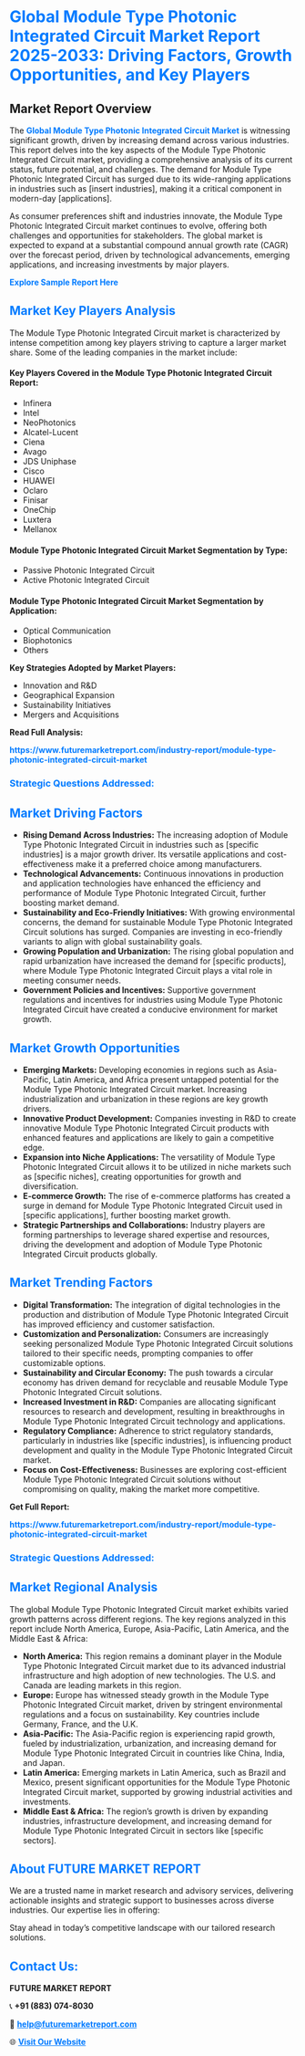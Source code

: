 <h1 style="color: #007BFF;">Global Module Type Photonic Integrated Circuit Market Report 2025-2033: Driving Factors, Growth Opportunities, and Key Players</h1>

<section id="overview">
<h2>Market Report Overview</h2>
<p>The <a href="https://www.futuremarketreport.com/industry-report/module-type-photonic-integrated-circuit-market" style="color: #007BFF; text-decoration: none;"><strong>Global Module Type Photonic Integrated Circuit Market</strong></a> is witnessing significant growth, driven by increasing demand across various industries. This report delves into the key aspects of the Module Type Photonic Integrated Circuit market, providing a comprehensive analysis of its current status, future potential, and challenges. The demand for Module Type Photonic Integrated Circuit has surged due to its wide-ranging applications in industries such as [insert industries], making it a critical component in modern-day [applications].</p>
<p>As consumer preferences shift and industries innovate, the Module Type Photonic Integrated Circuit market continues to evolve, offering both challenges and opportunities for stakeholders. The global market is expected to expand at a substantial compound annual growth rate (CAGR) over the forecast period, driven by technological advancements, emerging applications, and increasing investments by major players.</p>
</section>

<section id="overview">
<p><a href="https://www.futuremarketreport.com/request-sample/reportId=81739" style="color: #007BFF; text-decoration: none;"><strong>Explore Sample Report Here</strong></a></p>
</section>

<section id="key-players">
<h2 style="color: #007BFF;">Market Key Players Analysis</h2>
<p>The Module Type Photonic Integrated Circuit market is characterized by intense competition among key players striving to capture a larger market share. Some of the leading companies in the market include:</p>
<h4>Key Players Covered in the Module Type Photonic Integrated Circuit Report:</h4>
<ul><li>Infinera</li><li>Intel</li><li>NeoPhotonics</li><li>Alcatel-Lucent</li><li>Ciena</li><li>Avago</li><li>JDS Uniphase</li><li>Cisco</li><li>HUAWEI</li><li>Oclaro</li><li>Finisar</li><li>OneChip</li><li>Luxtera</li><li>Mellanox</li></ul>
<h4>Module Type Photonic Integrated Circuit Market Segmentation by Type:</h4>
<ul><li>Passive Photonic Integrated Circuit</li><li>Active Photonic Integrated Circuit</li></ul>

<h4>Module Type Photonic Integrated Circuit Market Segmentation by Application:</h4>
<ul><li>Optical Communication</li><li>Biophotonics</li><li>Others</li></ul>
<p><strong>Key Strategies Adopted by Market Players:</strong></p>
<ul>
<li>Innovation and R&D</li>
<li>Geographical Expansion</li>
<li>Sustainability Initiatives</li>
<li>Mergers and Acquisitions</li>
</ul>
</section>

<section>
<p><strong>Read Full Analysis: </strong></p><a href="https://www.futuremarketreport.com/industry-report/module-type-photonic-integrated-circuit-market" style="color: #007BFF; text-decoration: none;"><strong>https://www.futuremarketreport.com/industry-report/module-type-photonic-integrated-circuit-market</strong></a>
<h3 style="color: #007BFF;">Strategic Questions Addressed:</h3>
</section>

<section id="driving-factors">
<h2 style="color: #007BFF;">Market Driving Factors</h2>
<ul>
<li><strong>Rising Demand Across Industries:</strong> The increasing adoption of Module Type Photonic Integrated Circuit in industries such as [specific industries] is a major growth driver. Its versatile applications and cost-effectiveness make it a preferred choice among manufacturers.</li>
<li><strong>Technological Advancements:</strong> Continuous innovations in production and application technologies have enhanced the efficiency and performance of Module Type Photonic Integrated Circuit, further boosting market demand.</li>
<li><strong>Sustainability and Eco-Friendly Initiatives:</strong> With growing environmental concerns, the demand for sustainable Module Type Photonic Integrated Circuit solutions has surged. Companies are investing in eco-friendly variants to align with global sustainability goals.</li>
<li><strong>Growing Population and Urbanization:</strong> The rising global population and rapid urbanization have increased the demand for [specific products], where Module Type Photonic Integrated Circuit plays a vital role in meeting consumer needs.</li>
<li><strong>Government Policies and Incentives:</strong> Supportive government regulations and incentives for industries using Module Type Photonic Integrated Circuit have created a conducive environment for market growth.</li>
</ul>
</section>

<section id="growth-opportunities">
<h2 style="color: #007BFF;">Market Growth Opportunities</h2>
<ul>
<li><strong>Emerging Markets:</strong> Developing economies in regions such as Asia-Pacific, Latin America, and Africa present untapped potential for the Module Type Photonic Integrated Circuit market. Increasing industrialization and urbanization in these regions are key growth drivers.</li>
<li><strong>Innovative Product Development:</strong> Companies investing in R&D to create innovative Module Type Photonic Integrated Circuit products with enhanced features and applications are likely to gain a competitive edge.</li>
<li><strong>Expansion into Niche Applications:</strong> The versatility of Module Type Photonic Integrated Circuit allows it to be utilized in niche markets such as [specific niches], creating opportunities for growth and diversification.</li>
<li><strong>E-commerce Growth:</strong> The rise of e-commerce platforms has created a surge in demand for Module Type Photonic Integrated Circuit used in [specific applications], further boosting market growth.</li>
<li><strong>Strategic Partnerships and Collaborations:</strong> Industry players are forming partnerships to leverage shared expertise and resources, driving the development and adoption of Module Type Photonic Integrated Circuit products globally.</li>
</ul>
</section>

<section id="trending-factors">
<h2 style="color: #007BFF;">Market Trending Factors</h2>
<ul>
<li><strong>Digital Transformation:</strong> The integration of digital technologies in the production and distribution of Module Type Photonic Integrated Circuit has improved efficiency and customer satisfaction.</li>
<li><strong>Customization and Personalization:</strong> Consumers are increasingly seeking personalized Module Type Photonic Integrated Circuit solutions tailored to their specific needs, prompting companies to offer customizable options.</li>
<li><strong>Sustainability and Circular Economy:</strong> The push towards a circular economy has driven demand for recyclable and reusable Module Type Photonic Integrated Circuit solutions.</li>
<li><strong>Increased Investment in R&D:</strong> Companies are allocating significant resources to research and development, resulting in breakthroughs in Module Type Photonic Integrated Circuit technology and applications.</li>
<li><strong>Regulatory Compliance:</strong> Adherence to strict regulatory standards, particularly in industries like [specific industries], is influencing product development and quality in the Module Type Photonic Integrated Circuit market.</li>
<li><strong>Focus on Cost-Effectiveness:</strong> Businesses are exploring cost-efficient Module Type Photonic Integrated Circuit solutions without compromising on quality, making the market more competitive.</li>
</ul>
</section>

<section>
<p><strong>Get Full Report: </strong></p><a href="https://www.futuremarketreport.com/industry-report/module-type-photonic-integrated-circuit-market" style="color: #007BFF; text-decoration: none;"><strong>https://www.futuremarketreport.com/industry-report/module-type-photonic-integrated-circuit-market</strong></a>
<h3 style="color: #007BFF;">Strategic Questions Addressed:</h3>
</section>


<section id="regional-analysis">
<h2 style="color: #007BFF;">Market Regional Analysis</h2>
<p>The global Module Type Photonic Integrated Circuit market exhibits varied growth patterns across different regions. The key regions analyzed in this report include North America, Europe, Asia-Pacific, Latin America, and the Middle East & Africa:</p>
<ul>
<li><strong>North America:</strong> This region remains a dominant player in the Module Type Photonic Integrated Circuit market due to its advanced industrial infrastructure and high adoption of new technologies. The U.S. and Canada are leading markets in this region.</li>
<li><strong>Europe:</strong> Europe has witnessed steady growth in the Module Type Photonic Integrated Circuit market, driven by stringent environmental regulations and a focus on sustainability. Key countries include Germany, France, and the U.K.</li>
<li><strong>Asia-Pacific:</strong> The Asia-Pacific region is experiencing rapid growth, fueled by industrialization, urbanization, and increasing demand for Module Type Photonic Integrated Circuit in countries like China, India, and Japan.</li>
<li><strong>Latin America:</strong> Emerging markets in Latin America, such as Brazil and Mexico, present significant opportunities for the Module Type Photonic Integrated Circuit market, supported by growing industrial activities and investments.</li>
<li><strong>Middle East & Africa:</strong> The region’s growth is driven by expanding industries, infrastructure development, and increasing demand for Module Type Photonic Integrated Circuit in sectors like [specific sectors].</li>
</ul>
</section>

<footer>
<h2 style="color: #007BFF;">About FUTURE MARKET REPORT</h2>
<p>We are a trusted name in market research and advisory services, delivering actionable insights and strategic support to businesses across diverse industries. Our expertise lies in offering:</p>

<p>Stay ahead in today’s competitive landscape with our tailored research solutions.</p>

<h2 style="color: #007BFF;">Contact Us:</h2>
<p><strong>FUTURE MARKET REPORT</strong></p>
<p>📞 <strong>+91 (883) 074-8030</strong></p>
<p>📧 <strong><a href="mailto:help@futuremarketreport.com" style="color: #007BFF;">help@futuremarketreport.com</a></strong></p>
<p>🌐 <strong><a href="https://www.futuremarketreport.com/" style="color: #007BFF;">Visit Our Website</a></strong></p>
</footer>